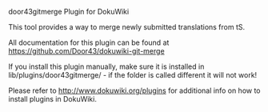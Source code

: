 door43gitmerge Plugin for DokuWiki

This tool provides a way to merge newly submitted translations from tS.

All documentation for this plugin can be found at
https://github.com/Door43/dokuwiki-git-merge

If you install this plugin manually, make sure it is installed in
lib/plugins/door43gitmerge/ - if the folder is called different it
will not work!

Please refer to http://www.dokuwiki.org/plugins for additional info
on how to install plugins in DokuWiki.
